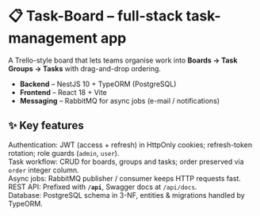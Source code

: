 # 📋 Task-Board – full-stack task-management app

A Trello-style board that lets teams organise work into **Boards → Task Groups → Tasks** with drag-and-drop ordering.

* **Backend** – NestJS 10 + TypeORM (PostgreSQL)  
* **Frontend** – React 18 + Vite  
* **Messaging** – RabbitMQ for async jobs (e-mail / notifications)

## ✨ Key features

Authentication: JWT (access + refresh) in HttpOnly cookies; refresh-token rotation; role guards (`admin`, `user`).  
Task workflow: CRUD for boards, groups and tasks; order preserved via `order` integer column.  
Async jobs: RabbitMQ publisher / consumer keeps HTTP requests fast.  
REST API: Prefixed with **`/api`**, Swagger docs at `/api/docs`.  
Database: PostgreSQL schema in 3-NF, entities & migrations handled by TypeORM.
